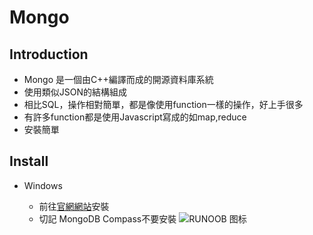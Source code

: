 # Mongo 

## Introduction
* Mongo 是一個由C++編譯而成的開源資料庫系統
* 使用類似JSON的結構組成
* 相比SQL，操作相對簡單，都是像使用function一樣的操作，好上手很多
* 有許多function都是使用Javascript寫成的如map,reduce
* 安裝簡單

## Install

* Windows

    * 前往[官網網站](https://www.mongodb.com/try/download/community)安裝
    * 切記 MongoDB Compass不要安裝
 ![RUNOOB 图标](http://static.runoob.com/images/runoob-logo.png "RUNOOB")